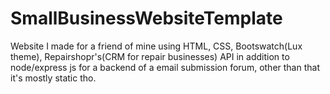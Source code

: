 # SmallBusinessWebsiteTemplate
Website I made for a friend of mine using HTML, CSS, Bootswatch(Lux theme), Repairshopr's(CRM for repair businesses) API in addition to node/express js for a backend of a email submission forum, other than that it's mostly static tho. 
